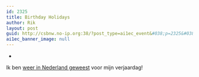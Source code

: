 ```yaml
---
id: 2325
title: Birthday Holidays
author: Rik
layout: post
guid: http://csbnw.no-ip.org:38/?post_type=ai1ec_event&#038;p=2325&#038;instance_id=
ai1ec_banner_image: null
---
```

-
Ik ben [weer in Nederland geweest][1] voor mijn verjaardag!

 [1]: /?p=2326 "Birthday holidays"